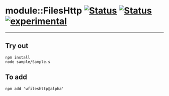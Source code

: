 
# module::FilesHttp [![Status](https://circleci.com/gh/Wandalen/wFilesHttp.svg?style=shield)](https://img.shields.io/circleci/build/github/Wandalen/wFilesHttp?label=Test&logo=Test) [![Status](https://github.com/Wandalen/wFilesHttp/workflows/Test/badge.svg)](https://github.com/Wandalen/wFilesHttp/actions?query=workflow%3ATest) [![experimental](https://img.shields.io/badge/stability-experimental-orange.svg)](https://github.com/emersion/stability-badges#experimental)

___

## Try out
```
npm install
node sample/Sample.s
```

## To add
```
npm add 'wfileshttp@alpha'
```

